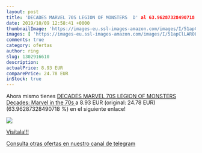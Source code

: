 ```yaml
---
layout: post
title: 'DECADES MARVEL 70S LEGION OF MONSTERS  D' al 63.96287328490718 % de descuento
date: 2019/10/09 12:58:41 +0000
thumbnailImage: 'https://images-eu.ssl-images-amazon.com/images/I/51apClLAROL._SL200_.jpg'
images: [ 'https://images-eu.ssl-images-amazon.com/images/I/51apClLAROL._SL200_.jpg' ]
comments: true
category: ofertas
author: ring
slug: 1302916610
description:
actualPrice: 8.93 EUR
comparePrice: 24.78 EUR
inStock: true
---
```


Ahora mismo tienes [DECADES MARVEL 70S LEGION OF MONSTERS  Decades: Marvel in the 70s ](https://www.amazon.com/dp/1302916610/?tag=redken08-20) a 8.93 EUR (original: 24.78 EUR) (63.96287328490718 %) en el siguiente enlace!

[![](https://images-eu.ssl-images-amazon.com/images/I/51apClLAROL._SL200_.jpg)](https://www.amazon.com/dp/1302916610/?tag=redken08-20)

[Visítala!!!](https://www.amazon.com/dp/1302916610/?tag=redken08-20)

[Consulta otras ofertas en nuestro canal de telegram](https://t.me/s/ofertas25)
